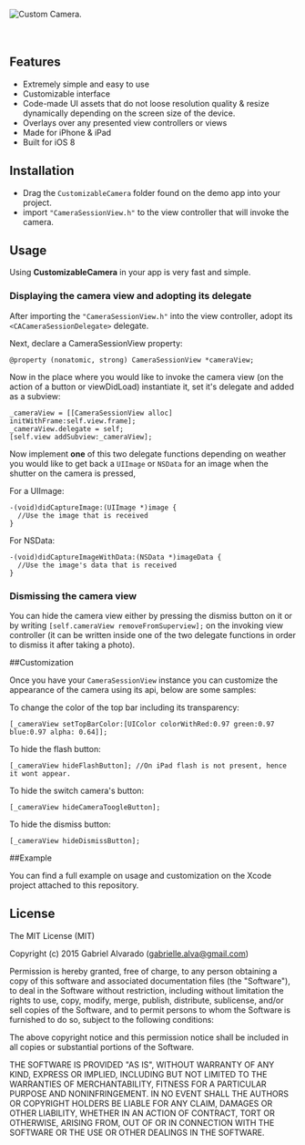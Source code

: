 ![Custom Camera.](https://raw.githubusercontent.com/GabrielAlva/Cool-iOS-Camera/NewDesign/MarkdownImage.png)
<br />
<br />
<br />

## Features
- Extremely simple and easy to use
- Customizable interface
- Code-made UI assets that do not loose resolution quality & resize dynamically depending on the screen size of the device.
- Overlays over any presented view controllers or views
- Made for iPhone & iPad
- Built for iOS 8

## Installation
* Drag the `CustomizableCamera` folder found on the demo app into your project.
* import `"CameraSessionView.h"` to the view controller that will invoke the camera.

## Usage 

Using **CustomizableCamera** in your app is very fast and simple.

### Displaying the camera view and adopting its delegate

After importing the `"CameraSessionView.h"` into the view controller, adopt its `<CACameraSessionDelegate>` delegate.

Next, declare a CameraSessionView property:
```
@property (nonatomic, strong) CameraSessionView *cameraView;
```

Now in the place where you would like to invoke the camera view (on the action of a button or viewDidLoad) instantiate it, set it's delegate and added as a subview:
```
_cameraView = [[CameraSessionView alloc] initWithFrame:self.view.frame];
_cameraView.delegate = self;
[self.view addSubview:_cameraView];
```

Now implement **one** of this two delegate functions depending on weather you would like to get back a `UIImage` or `NSData` for an image when the shutter on the camera is pressed,

For a UIImage:
```
-(void)didCaptureImage:(UIImage *)image {
  //Use the image that is received
}
```
For NSData:
```
-(void)didCaptureImageWithData:(NSData *)imageData {
  //Use the image's data that is received
}
```

### Dismissing the camera view

You can hide the camera view either by pressing the dismiss button on it or by writing `[self.cameraView removeFromSuperview];` on the invoking view controller (it can be written inside one of the two delegate functions in order to dismiss it after taking a photo). 

##Customization

Once you have your `CameraSessionView` instance you can customize the appearance of the camera using its api, below are some samples:

To change the color of the top bar including its transparency:
```
[_cameraView setTopBarColor:[UIColor colorWithRed:0.97 green:0.97 blue:0.97 alpha: 0.64]];
```
To hide the flash button:
```
[_cameraView hideFlashButton]; //On iPad flash is not present, hence it wont appear.
```
To hide the switch camera's button:
```
[_cameraView hideCameraToogleButton];
```
To hide the dismiss button:
```
[_cameraView hideDismissButton];
```
##Example

You can find a full example on usage and customization on the Xcode project attached to this repository.

## License

The MIT License (MIT)

Copyright (c) 2015 Gabriel Alvarado (gabrielle.alva@gmail.com)

Permission is hereby granted, free of charge, to any person obtaining a copy
of this software and associated documentation files (the "Software"), to deal
in the Software without restriction, including without limitation the rights
to use, copy, modify, merge, publish, distribute, sublicense, and/or sell
copies of the Software, and to permit persons to whom the Software is
furnished to do so, subject to the following conditions:

The above copyright notice and this permission notice shall be included in all
copies or substantial portions of the Software.

THE SOFTWARE IS PROVIDED "AS IS", WITHOUT WARRANTY OF ANY KIND, EXPRESS OR
IMPLIED, INCLUDING BUT NOT LIMITED TO THE WARRANTIES OF MERCHANTABILITY,
FITNESS FOR A PARTICULAR PURPOSE AND NONINFRINGEMENT. IN NO EVENT SHALL THE
AUTHORS OR COPYRIGHT HOLDERS BE LIABLE FOR ANY CLAIM, DAMAGES OR OTHER
LIABILITY, WHETHER IN AN ACTION OF CONTRACT, TORT OR OTHERWISE, ARISING FROM,
OUT OF OR IN CONNECTION WITH THE SOFTWARE OR THE USE OR OTHER DEALINGS IN THE
SOFTWARE.
